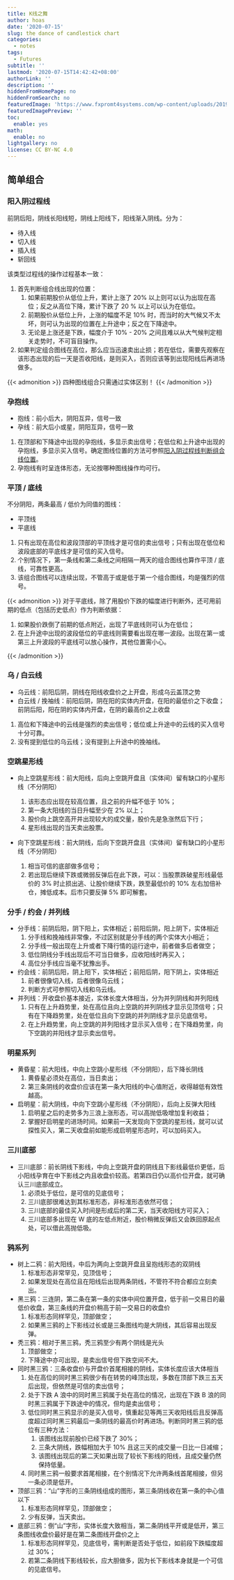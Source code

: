 ```yaml
---
title: K线之舞
author: hoas
date: '2020-07-15'
slug: the dance of candlestick chart
categories:
  - notes
tags:
  - Futures
subtitle: ''
lastmod: '2020-07-15T14:42:42+08:00'
authorLink: ''
description: ''
hiddenFromHomePage: no
hiddenFromSearch: no
featuredImage: 'https://www.fxpromt4systems.com/wp-content/uploads/2019/04/bodywick-777x437.png'
featuredImagePreview: ''
toc:
  enable: yes
math:
  enable: no
lightgallery: no
license: CC BY-NC 4.0
---
```


## 简单组合

### 阳入阴过程线

前阴后阳，阴线长阳线短，阴线上阳线下，阳线渐入阴线。分为：

- 待入线
- 切入线
- 插入线
- 斩回线

<!--more-->

该类型过程线的操作过程基本一致：

1. 首先判断组合线出现的位置：
   1. 如果前期股价从低位上升，累计上涨了 20% 以上则可以认为出现在高位；反之从高位下降，累计下跌了 20 % 以上可以认为在低位。
   2. 前期股价从低位上升，上涨的幅度不足 10% 时，而当时的大气候又不太坏，则可认为出现的位置在上升途中；反之在下降途中。
   3. 无论是上涨还是下跌，幅度介于 10% - 20% 之间且难以从大气候判定相关走势时，不可盲目操作。
2. 如果判定组合图线在高位，那么应当迅速卖出止损；若在低位，需要先观察在该形态出现的后一天是否收阳线，是则买入，否则应该等到出现阳线后再进场做多。

{{< admonition >}}
四种图线组合只需通过实体区别！
{{< /admonition >}}

### 孕抱线

- 抱线：前小后大，阴阳互异，信号一致
- 孕线：前大后小或星，阴阳互异，信号一致

1. 在顶部和下降途中出现的孕抱线，多显示卖出信号；在低位和上升途中出现的孕抱线，多显示买入信号。确定图线位置的方法可参照[阳入阴过程线判断组合线位置](#阳入阴过程线)。
2. 孕抱线有时呈连体形态，无论按哪种图线操作均可行。

### 平顶 / 底线

不分阴阳，两条最高 / 低价为同值的图线：

- 平顶线
- 平底线

1. 只有出现在高位和波段顶部的平顶线才是可信的卖出信号；只有出现在低位和波段底部的平底线才是可信的买入信号。
2. 个别情况下，第一条线和第二条线之间相隔一两天的组合图线也算作平顶 / 底线，可靠性更高。
3. 该组合图线可以连续出现，不管高于或是低于第一个组合图线，均是强烈的信号。

{{< admonition >}}
对于平底线，除了用股价下跌的幅度进行判断外，还可用前期的低点（包括历史低点）作为判断依据：

1. 如果股价跌倒了前期的低点附近，出现了平底线则可认为在低位；
2. 在上升途中出现的波段低位的平底线则需要看出现在哪一波段。出现在第一或第三上升波段的平底线可以放心操作，其他位置需小心。

{{< /admonition >}}

### 乌 / 白云线

- 乌云线：前阳后阴，阴线在阳线收盘价之上开盘，形成乌云盖顶之势
- 白云线 / 挽袖线：前阳后阴，阴在阳的实体内开盘，在阳的最低价之下收盘；前阴后阳，阳在阴的实体内开盘，在阴的最高价之上收盘

1. 高位和下降途中的云线是强烈的卖出信号；低位或上升途中的云线的买入信号十分可靠。
2. 没有提到低位的乌云线；没有提到上升途中的挽袖线。

### 空跳星形线

- 向上空跳星形线：前大阳线，后向上空跳开盘且（实体间）留有缺口的小星形线（不分阴阳）
  1. 该形态应出现在较高位置，且之前的升幅不低于 10%；
  2. 第一条大阳线的当日升幅至少在 2% 以上；
  3. 股价向上跳空高开并出现较大的成交量，股价先是急涨然后下行；
  4. 星形线出现的当天卖出股票。

- 向下空跳星形线：前大阴线，后向下空跳开盘且（实体间）留有缺口的小星形线（不分阴阳）
  1. 相当可信的底部做多信号；
  2. 若出现后继续下跌或微弱反弹后在此下跌，可以：当股票跌破星形线最低价的 3% 时止损出逃、让股价继续下跌，跌至最低价的 10% 左右加倍补仓，摊低成本。后市只要反弹 5% 即可解套。

### 分手 / 约会 / 并列线

- 分手线：前阴后阳，阴下阳上，实体相近；前阳后阴，阳上阴下，实体相近
  1. 分手线和挽袖线非常像，不过区别就是分手线的两个实体大小相近；
  2. 分手线一般出现在上升或者下降行情的运行途中，前者做多后者做空；
  3. 低位阴线分手线出现后不可当日做多，应收阳线时再买入；
  4. 高位分手线应当毫不犹豫出手。
- 约会线：前阴后阳，阴上阳下，实体相近；前阳后阴，阳下阴上，实体相近
  1. 前者很像切入线，后者很像乌云线；
  2. 判断方式可参照切入线和乌云线。
- 并列线：开收盘价基本接近，实体长度大体相当，分为并列阴线和并列阳线
  1. 只有在上升趋势里，处在高位且向上空跳的并列阴线才显示见顶信号；只有在下降趋势里，处在低位且向下空跳的并列阴线才显示见底信号。
  2. 在上升趋势里，向上空跳的并列阳线才显示买入信号；在下降趋势里，向下空跳的并阳线才显示卖出信号。

### 明星系列

- 黄昏星：前大阳线，中向上空跳小星形线（不分阴阳），后下降长阴线
  1. 黄昏星必须处在高位，当日卖出；
  2. 第三条阴线的收盘价应该在第一条大阳线的中心值附近，收得越低有效性越高。
- 启明星：前大阴线，中向下空跳小星形线（不分阴阳），后向上反弹大阳线
  1. 启明星之后的走势多为三浪上涨形态，可以高抛低吸增加复利收益；
  2. 掌握好启明星的进场时间。如果前一天发现向下空跳的星形线，就可以试探性买入，第二天收盘前如能形成启明星形态时，可以加码买入。

### 三川底部

- 三川底部：前长阴线下影线，中向上空跳开盘的阴线且下影线最低价更低，后小阳线孕育在中下影线之内且收盘价较高。若第四日仍以高价位开盘，就可确认三川底部成立。
  1. 必须处于低位，是可信的见底信号；
  2. 三川底部很难达到其标准形态，非标准形态依然可信；
  3. 三川底部的最佳买入时间是形成后的第二天，当天收阳线方可买入；
  4. 三川底部多出现在 W 底的左低点附近，股价稍微反弹后又会跌回原起点处，可以借此高抛低吸。

### 鸦系列

- 树上二鸦：前大阳线，中后为两向上空跳开盘且呈抱线形态的双阴线
  1. 标准形态非常罕见，见顶信号；
  2. 如果发现处在高位且在阳线后出现两条阴线，不管符不符合都应立刻卖出。
- 黑三鸦：三连阴，第二条在第一条的实体中间位置开盘，低于前一交易日的最低价收盘，第三条线的开盘价稍高于前一交易日的收盘价
  1. 标准形态同样罕见，顶部做空；
  2. 如果黑三鸦的上下影线过长或是三条图线均是大阴线，其后容易出现反弹。
- 秃三鸦：相对于黑三鸦，秃三鸦至少有两个阴线是光头
  1. 顶部做空；
  2. 下降途中亦可出现，是卖出信号但下跌空间不大。
- 同时黑三鸦：三条收盘价与开盘价首尾相接的阴线，实体长度应该大体相当
  1. 处在高位的同时黑三鸦很少有在转势的峰顶出现，多数在顶部下跌三五天后出现，但依然是可信的卖出信号；
  2. 处于下跌 A 浪中的同时黑三鸦属于处在高位的情况，出现在下跌 B 浪的同时黑三鸦属于下跌途中的情况，但均是卖出信号；
  3. 低位同时黑三鸦显示的是买入信号，慎重起见等两三天收阳线后且反弹高度超过同时黑三鸦最后一条阴线的最高价时再进场。判断同时黑三鸦的低位有三种方法：
     1. 该图线出现前股价已经下跌了 30%；
     2. 三条大阴线，跌幅相加大于 10% 且这三天的成交量一日比一日减缩；
     3. 该图线出现后的第二天如果出现了较长下影线的阳线，且成交量仍然保持低量。
  4. 同时黑三鸦一般要求首尾相接，在个别情况下允许两条线首尾相接，但另一条必须是低开。
- 顶部三鸦：“山”字形的三条阴线组成的图形，第三条阴线收在第一条的中心值以下
  1. 标准形态同样罕见，顶部做空；
  2. 少有反弹，当天卖出。
- 底部三鸦：倒“山”字形，实体长度大致相当，第二条阴线平开或是低开，第三条图线收盘价最好是在第二条图线开盘价之上
  1. 标准形态同样罕见，见底信号，需判断是否处于低位，如前段下跌幅度超过 30%；
  2. 若第二条阴线下影线较长，应大胆做多，因为长下影线本身就是一个可信的见底信号。
